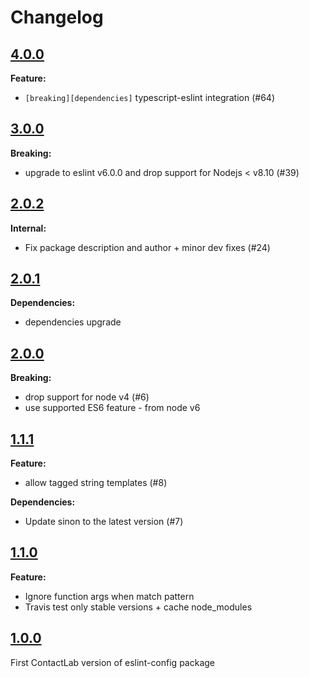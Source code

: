 # Changelog

## [4.0.0](https://github.com/contactlab/eslint-config-contactlab/releases/tag/4.0.0)

**Feature:**

- `[breaking][dependencies]` typescript-eslint integration (#64)

## [3.0.0](https://github.com/contactlab/eslint-config-contactlab/releases/tag/3.0.0)

**Breaking:**

- upgrade to eslint v6.0.0 and drop support for Nodejs < v8.10 (#39)

## [2.0.2](https://github.com/contactlab/eslint-config-contactlab/releases/tag/2.0.2)

**Internal:**

- Fix package description and author + minor dev fixes (#24)

## [2.0.1](https://github.com/contactlab/eslint-config-contactlab/releases/tag/2.0.1)

**Dependencies:**

- dependencies upgrade

## [2.0.0](https://github.com/contactlab/eslint-config-contactlab/releases/tag/2.0.0)

**Breaking:**

- drop support for node v4 (#6)
- use supported ES6 feature - from node v6

## [1.1.1](https://github.com/contactlab/eslint-config-contactlab/releases/tag/1.1.1)

**Feature:**

- allow tagged string templates (#8)

**Dependencies:**

- Update sinon to the latest version (#7)

## [1.1.0](https://github.com/contactlab/eslint-config-contactlab/releases/tag/1.1.0)

**Feature:**

- Ignore function args when match pattern
- Travis test only stable versions + cache node_modules

## [1.0.0](https://github.com/contactlab/eslint-config-contactlab/releases/tag/1.0.0)

First ContactLab version of eslint-config package
